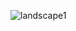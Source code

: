 ![landscape1](https://github.com/LakshmiDurga21/OCTANET_DECEMBER/assets/132550656/ac2af50d-916b-4f3e-996e-41d52082ba67)
